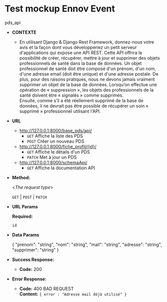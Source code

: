 # Test mockup Ennov Event
pds_api

* **CONTEXTE**
  * En utilisant Django & Django Rest Framework, donnez-nous votre avis et la façon dont vous développeriez un petit serveur d'applications qui expose une API REST. Cette API offrira la possibilité de créer, récupérer, mettre à jour et supprimer des objets professionnels de santé dans la base de données. Un objet professionnel de santé doit être composé d'un prénom, d'un nom, d'une adresse email (doit être unique) et d'une adresse postale.
De plus, pour des raisons pratiques, nous ne devons jamais vraiment supprimer un objet de la base de données. Lorsqu’on effectue une opération de « suppression », les objets des professionnels de la santé doivent être « signalés » comme supprimés. <br />
Ensuite, comme s’il a été réellement supprimé de la base de données, il ne devrait pas être possible de récupérer un soin « supprimé » professionnel utilisant l'API.


* **URL**
  * http://127.0.0.1:8000/base_pds/api/
    * `GET` Affiche la liste des PDS
    * `POST` Créer un nouveau PDS
  * http://127.0.0.1:8000/fiche_profil/{id}/
    * `GET` Affiche le détails d'un PDS
    * `PATCH` Met à jour un PDS
  * http://127.0.0.1:8000/schemaApi/
    * `GET` Affiche la documentation API

* **Method:**
  
  <_The request type_>

  `GET` | `POST` | `PATCH`
  
*  **URL Params**

   **Required:**
 
   `id`

* **Data Params**

  {
  "prenom": "string",
  "nom": "string",
  "mail": "string",
  "adresse": "string",
  "supprimer": "string"
}

* **Success Response:**
  
  * **Code:** 200
 
* **Error Response:**


  * **Code:** 400 BAD REQUEST <br />
    **Content:** `{ error : "Adresse mail déjà utilisé" }`
